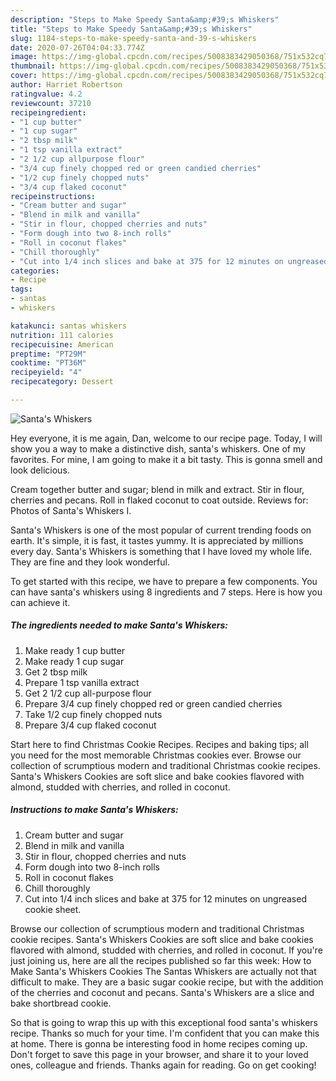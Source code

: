 ```yaml
---
description: "Steps to Make Speedy Santa&amp;#39;s Whiskers"
title: "Steps to Make Speedy Santa&amp;#39;s Whiskers"
slug: 1184-steps-to-make-speedy-santa-and-39-s-whiskers
date: 2020-07-26T04:04:33.774Z
image: https://img-global.cpcdn.com/recipes/5008383429050368/751x532cq70/santas-whiskers-recipe-main-photo.jpg
thumbnail: https://img-global.cpcdn.com/recipes/5008383429050368/751x532cq70/santas-whiskers-recipe-main-photo.jpg
cover: https://img-global.cpcdn.com/recipes/5008383429050368/751x532cq70/santas-whiskers-recipe-main-photo.jpg
author: Harriet Robertson
ratingvalue: 4.2
reviewcount: 37210
recipeingredient:
- "1 cup butter"
- "1 cup sugar"
- "2 tbsp milk"
- "1 tsp vanilla extract"
- "2 1/2 cup allpurpose flour"
- "3/4 cup finely chopped red or green candied cherries"
- "1/2 cup finely chopped nuts"
- "3/4 cup flaked coconut"
recipeinstructions:
- "Cream butter and sugar"
- "Blend in milk and vanilla"
- "Stir in flour, chopped cherries and nuts"
- "Form dough into two 8-inch rolls"
- "Roll in coconut flakes"
- "Chill thoroughly"
- "Cut into 1/4 inch slices and bake at 375 for 12 minutes on ungreased cookie sheet."
categories:
- Recipe
tags:
- santas
- whiskers

katakunci: santas whiskers 
nutrition: 111 calories
recipecuisine: American
preptime: "PT29M"
cooktime: "PT36M"
recipeyield: "4"
recipecategory: Dessert

---
```



![Santa&#39;s Whiskers](https://img-global.cpcdn.com/recipes/5008383429050368/751x532cq70/santas-whiskers-recipe-main-photo.jpg)

Hey everyone, it is me again, Dan, welcome to our recipe page. Today, I will show you a way to make a distinctive dish, santa&#39;s whiskers. One of my favorites. For mine, I am going to make it a bit tasty. This is gonna smell and look delicious.

Cream together butter and sugar; blend in milk and extract. Stir in flour, cherries and pecans. Roll in flaked coconut to coat outside. Reviews for: Photos of Santa&#39;s Whiskers I.

Santa&#39;s Whiskers is one of the most popular of current trending foods on earth. It's simple, it is fast, it tastes yummy. It is appreciated by millions every day. Santa&#39;s Whiskers is something that I have loved my whole life. They are fine and they look wonderful.


To get started with this recipe, we have to prepare a few components. You can have santa&#39;s whiskers using 8 ingredients and 7 steps. Here is how you can achieve it.

<!--inarticleads1-->

##### The ingredients needed to make Santa&#39;s Whiskers:

1. Make ready 1 cup butter
1. Make ready 1 cup sugar
1. Get 2 tbsp milk
1. Prepare 1 tsp vanilla extract
1. Get 2 1/2 cup all-purpose flour
1. Prepare 3/4 cup finely chopped red or green candied cherries
1. Take 1/2 cup finely chopped nuts
1. Prepare 3/4 cup flaked coconut


Start here to find Christmas Cookie Recipes. Recipes and baking tips; all you need for the most memorable Christmas cookies ever. Browse our collection of scrumptious modern and traditional Christmas cookie recipes. Santa&#39;s Whiskers Cookies are soft slice and bake cookies flavored with almond, studded with cherries, and rolled in coconut. 

<!--inarticleads2-->

##### Instructions to make Santa&#39;s Whiskers:

1. Cream butter and sugar
1. Blend in milk and vanilla
1. Stir in flour, chopped cherries and nuts
1. Form dough into two 8-inch rolls
1. Roll in coconut flakes
1. Chill thoroughly
1. Cut into 1/4 inch slices and bake at 375 for 12 minutes on ungreased cookie sheet.


Browse our collection of scrumptious modern and traditional Christmas cookie recipes. Santa&#39;s Whiskers Cookies are soft slice and bake cookies flavored with almond, studded with cherries, and rolled in coconut. If you&#39;re just joining us, here are all the recipes published so far this week: How to Make Santa&#39;s Whiskers Cookies The Santas Whiskers are actually not that difficult to make. They are a basic sugar cookie recipe, but with the addition of the cherries and coconut and pecans. Santa&#39;s Whiskers are a slice and bake shortbread cookie. 

So that is going to wrap this up with this exceptional food santa&#39;s whiskers recipe. Thanks so much for your time. I'm confident that you can make this at home. There is gonna be interesting food in home recipes coming up. Don't forget to save this page in your browser, and share it to your loved ones, colleague and friends. Thanks again for reading. Go on get cooking!
